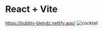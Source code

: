 # React + Vite
https://bubbly-blendz.netlify.app/
![cocktail](https://github.com/homersalazar/Bubbly-Blendz/assets/110954891/b209091e-0c2a-4a8e-acb5-dd356e558495)
